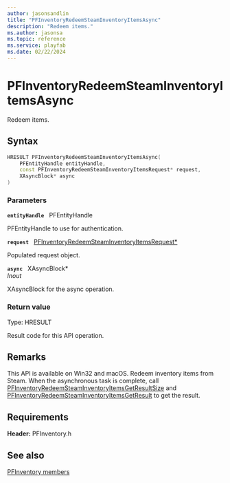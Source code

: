 ```yaml
---
author: jasonsandlin
title: "PFInventoryRedeemSteamInventoryItemsAsync"
description: "Redeem items."
ms.author: jasonsa
ms.topic: reference
ms.service: playfab
ms.date: 02/22/2024
---
```


# PFInventoryRedeemSteamInventoryItemsAsync  

Redeem items.  

## Syntax  
  
```cpp
HRESULT PFInventoryRedeemSteamInventoryItemsAsync(  
    PFEntityHandle entityHandle,  
    const PFInventoryRedeemSteamInventoryItemsRequest* request,  
    XAsyncBlock* async  
)  
```  
  
### Parameters  
  
**`entityHandle`** &nbsp; PFEntityHandle  
  
PFEntityHandle to use for authentication.  
  
**`request`** &nbsp; [PFInventoryRedeemSteamInventoryItemsRequest*](../../pfinventorytypes/structs/pfinventoryredeemsteaminventoryitemsrequest.md)  
  
Populated request object.  
  
**`async`** &nbsp; XAsyncBlock*  
*_Inout_*  
  
XAsyncBlock for the async operation.  
  
  
### Return value
Type: HRESULT
  
Result code for this API operation.
  
## Remarks  
  
This API is available on Win32 and macOS. Redeem inventory items from Steam. When the asynchronous task is complete, call [PFInventoryRedeemSteamInventoryItemsGetResultSize](pfinventoryredeemsteaminventoryitemsgetresultsize.md) and [PFInventoryRedeemSteamInventoryItemsGetResult](pfinventoryredeemsteaminventoryitemsgetresult.md) to get the result.
  
## Requirements  
  
**Header:** PFInventory.h
  
## See also  
[PFInventory members](../pfinventory_members.md)  

  
  
